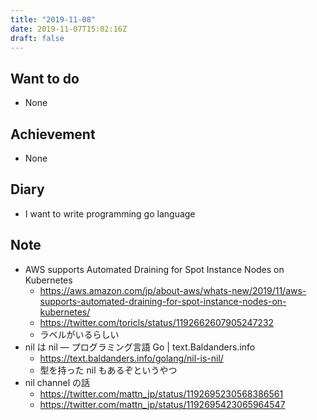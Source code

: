 ```yaml
---
title: "2019-11-08"
date: 2019-11-07T15:02:16Z
draft: false
---
```


## Want to do

* None

## Achievement

* None

## Diary

* I want to write programming go language

## Note

* AWS supports Automated Draining for Spot Instance Nodes on Kubernetes
  * https://aws.amazon.com/jp/about-aws/whats-new/2019/11/aws-supports-automated-draining-for-spot-instance-nodes-on-kubernetes/
  * https://twitter.com/toricls/status/1192662607905247232
  * ラベルがいるらしい
* nil は nil — プログラミング言語 Go | text.Baldanders.info
  * https://text.baldanders.info/golang/nil-is-nil/
  * 型を持った nil もあるぞというやつ
* nil channel の話
  * https://twitter.com/mattn_jp/status/1192695230568386561
  * https://twitter.com/mattn_jp/status/1192695423065964547
